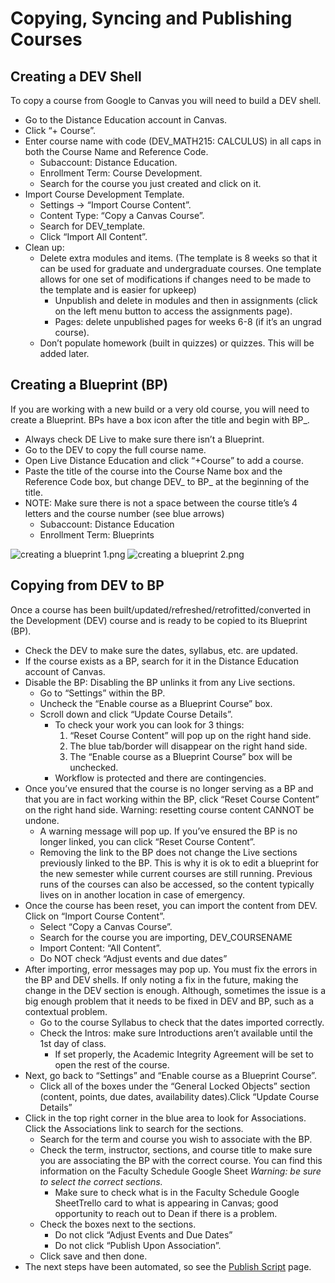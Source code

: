 # Copying, Syncing and Publishing Courses

## Creating a DEV Shell
To copy a course from Google to Canvas you will need to build a DEV shell.
- Go to the Distance Education account in Canvas.
- Click “+ Course”.
- Enter course name with code (DEV_MATH215: CALCULUS) in all caps in both the Course Name and Reference Code.
  - Subaccount: Distance Education. 
  - Enrollment Term: Course Development.
  - Search for the course you just created and click on it.
- Import Course Development Template.
  - Settings -> “Import Course Content”.
  - Content Type: “Copy a Canvas Course”.
  - Search for DEV_template.
  - Click “Import All Content”.
- Clean up:
  - Delete extra modules and items. (The template is 8 weeks so that it can be used for graduate and undergraduate courses. One template allows for one set of modifications if changes need to be made to the template and is easier for upkeep)
    - Unpublish and delete in modules and then in assignments (click on the left menu button to access the assignments page).
    - Pages: delete unpublished pages for weeks 6-8 (if it’s an ungrad course).
  - Don’t populate homework (built in quizzes) or quizzes. This will be added later.
## Creating a Blueprint (BP)
If you are working with a new build or a very old course, you will need to create a Blueprint. BPs have a box icon after the title and begin with BP_.
- Always check DE Live to make sure there isn’t a Blueprint.
- Go to the DEV to copy the full course name.
- Open Live Distance Education and click “+Course” to add a course.
- Paste the title of the course into the Course Name box and the Reference Code box, but change DEV_ to BP_ at the beginning of the title. 
- NOTE: Make sure there is not a space between the course title’s 4 letters and the course number (see blue arrows)
  - Subaccount: Distance Education
  - Enrollment Term: Blueprints

![creating a blueprint 1.png](creating_a_blueprint_1.png)
![creating a blueprint 2.png](creating_a_blueprint_2.png)

## Copying from DEV to BP
Once a course has been built/updated/refreshed/retrofitted/converted in the Development (DEV) course and is ready to  be copied to its Blueprint (BP). 
- Check the DEV to make sure the dates, syllabus, etc. are updated.
- If the course exists as a BP, search for it in the Distance Education account of Canvas.
- Disable the BP: Disabling the BP unlinks it from any Live sections. 
  - Go to “Settings” within the BP. 
  - Uncheck the “Enable course as a Blueprint Course” box.
  - Scroll down and click “Update Course Details”.
    - To check your work you can look for 3 things:
      1. “Reset Course Content” will pop up on the right hand side. 
      2. The blue tab/border will disappear on the right hand side.
      3. The “Enable course as a Blueprint Course” box will be unchecked.
    - Workflow is protected and there are contingencies.
- Once you’ve ensured that the course is no longer serving as a BP and that you are in fact working within the BP, click “Reset Course Content” on the right hand side. Warning: resetting course content CANNOT be undone.
  - A warning message will pop up. If you’ve ensured the BP is no longer linked, you can click “Reset Course Content”.
  - Removing the link to the BP does not change the Live sections previously linked to the BP. This is why it is ok to edit a blueprint for the new semester while current courses are still running. Previous runs of the courses can also be accessed, so the content typically lives on in another location in case of emergency.
- Once the course has been reset, you can import the content from DEV. Click on “Import Course Content”.
  - Select “Copy a Canvas Course”.
  - Search for the course you are importing, DEV_COURSENAME
  - Import Content: “All Content”.
  - Do NOT check “Adjust events and due dates”
- After importing, error messages may pop up. You must fix the errors in the BP and DEV shells. If only noting a fix in the future, making the change in the DEV section is enough. Although, sometimes the issue is a big enough problem that it needs to be fixed in DEV and BP, such as a contextual problem.
  - Go to the course Syllabus to check that the dates imported correctly.
  - Check the Intros: make sure Introductions aren’t available until the 1st day of class. 
    - If set properly, the Academic Integrity Agreement will be set to open the rest of the course.
- Next, go back to “Settings” and “Enable course as a Blueprint Course”.
  - Click all of the boxes under the “General Locked Objects” section (content, points, due dates, availability dates).Click “Update Course Details”
- Click in the top right corner in the blue area to look for Associations. Click the Associations link to search for the sections.
  - Search for the term and course you wish to associate with the BP.
  - Check the term, instructor, sections, and course title to make sure you are associating the BP with the correct course. You can find this information on the Faculty Schedule Google Sheet *Warning: be sure to select the correct sections.*
    - Make sure to check what is in the Faculty Schedule Google SheetTrello card to what is appearing in Canvas; good opportunity to reach out to Dean if there is a problem.
  - Check the boxes next to the sections.
    - Do not click “Adjust Events and Due Dates”
    - Do not click “Publish Upon Association”.
  - Click save and then done.
- The next steps have been automated, so see the [Publish Script](https://docs.google.com/document/d/1CKTxrChEGYn6NrwsZ8k7uGcWsburOdcWXELCaHfSndc/edit?pli=1#bookmark=id.7p1vxobv2fya) page.